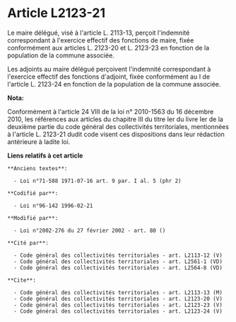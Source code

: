 # Article L2123-21

Le maire délégué, visé à l'article L. 2113-13, perçoit l'indemnité correspondant à l'exercice effectif des fonctions de
maire, fixée conformément aux articles L. 2123-20 et L. 2123-23 en fonction de la population de la commune associée. 

Les adjoints au maire délégué perçoivent l'indemnité correspondant à l'exercice effectif des fonctions d'adjoint, fixée
conformément au I de l'article L. 2123-24 en fonction de la population de la commune associée.

**Nota:**

Conformément à l'article 24 VIII de la loi n° 2010-1563 du 16 décembre 2010, les références aux articles du chapitre III du
titre Ier du livre Ier de la deuxième partie du code général des collectivités territoriales, mentionnées à l'article L.
2123-21 dudit code visent ces dispositions dans leur rédaction antérieure à ladite loi.

**Liens relatifs à cet article**

	**Anciens textes**:

	  - Loi n°71-588 1971-07-16 art. 9 par. I al. 5 (phr 2)

	**Codifié par**:

	  - Loi n°96-142 1996-02-21

	**Modifié par**:

	  - Loi n°2002-276 du 27 février 2002 - art. 80 ()

	**Cité par**:

	  - Code général des collectivités territoriales - art. L2113-12 (V)
	  - Code général des collectivités territoriales - art. L2561-1 (VD)
	  - Code général des collectivités territoriales - art. L2564-8 (VD)

	**Cite**:

	  - Code général des collectivités territoriales - art. L2113-13 (M)
	  - Code général des collectivités territoriales - art. L2123-20 (V)
	  - Code général des collectivités territoriales - art. L2123-23 (V)
	  - Code général des collectivités territoriales - art. L2123-24 (V)
